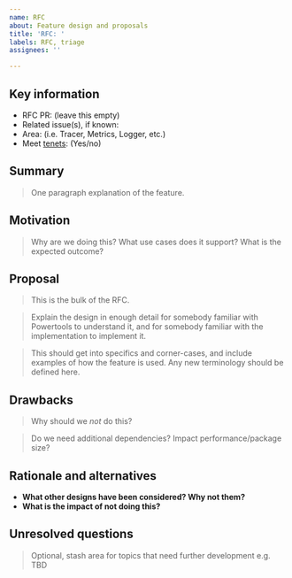 ```yaml
---
name: RFC
about: Feature design and proposals
title: 'RFC: '
labels: RFC, triage
assignees: ''

---
```


## Key information

* RFC PR: (leave this empty)
* Related issue(s), if known: 
* Area: (i.e. Tracer, Metrics, Logger, etc.)
* Meet [tenets](https://awslabs.github.io/aws-lambda-powertools-python/#tenets): (Yes/no)

## Summary
[summary]: #summary

> One paragraph explanation of the feature.

## Motivation
[motivation]: #motivation

> Why are we doing this? What use cases does it support? What is the expected outcome?

## Proposal
[proposal]: #proposal

> This is the bulk of the RFC.

> Explain the design in enough detail for somebody familiar with Powertools to understand it, and for somebody familiar with the implementation to implement it.

> This should get into specifics and corner-cases, and include examples of how the feature is used. Any new terminology should be defined here.

## Drawbacks
[drawbacks]: #drawbacks

> Why should we *not* do this?

> Do we need additional dependencies? Impact performance/package size?

## Rationale and alternatives
[rationale-and-alternatives]: #rationale-and-alternatives

* **What other designs have been considered? Why not them?**
* **What is the impact of not doing this?**

## Unresolved questions
[unresolved-questions]: #unresolved-questions

> Optional, stash area for topics that need further development e.g. TBD
